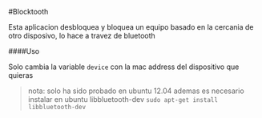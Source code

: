 #Blocktooth


Esta aplicacion desbloquea y bloquea un equipo basado en la cercania de otro disposivo, lo hace a travez de bluetooth

####Uso

Solo cambia la variable `device` con la mac address del dispositivo que quieras

> nota: solo ha sido probado en ubuntu 12.04 ademas es necesario instalar en ubuntu libbluetooth-dev `sudo apt-get install libbluetooth-dev`